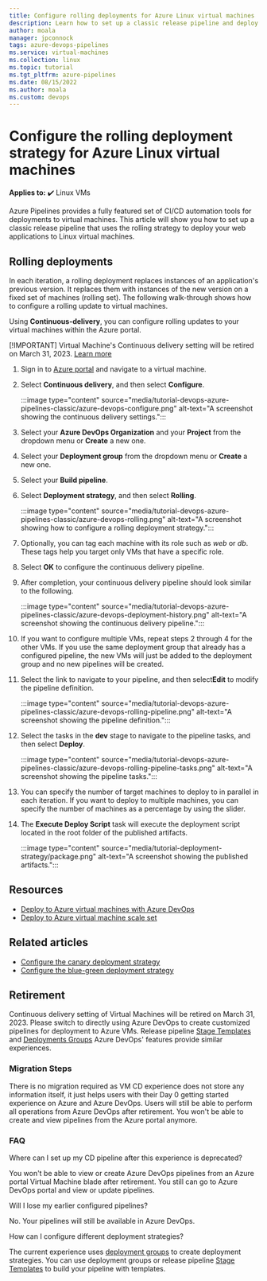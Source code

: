```yaml
---
title: Configure rolling deployments for Azure Linux virtual machines
description: Learn how to set up a classic release pipeline and deploy your application to Linux virtual machines using the rolling deployment strategy.
author: moala
manager: jpconnock
tags: azure-devops-pipelines
ms.service: virtual-machines
ms.collection: linux
ms.topic: tutorial
ms.tgt_pltfrm: azure-pipelines
ms.date: 08/15/2022
ms.author: moala
ms.custom: devops
---
```


# Configure the rolling deployment strategy for Azure Linux virtual machines

**Applies to:** :heavy_check_mark: Linux VMs

Azure Pipelines provides a fully featured set of CI/CD automation tools for deployments to virtual machines. This article will show you how to set up a classic release pipeline that uses the rolling strategy to deploy your web applications to Linux virtual machines.

## Rolling deployments

In each iteration, a rolling deployment replaces instances of an application's previous version. It replaces them with instances of the new version on a fixed set of machines (rolling set). The following walk-through shows how to configure a rolling update to virtual machines.

Using **Continuous-delivery**, you can configure rolling updates to your virtual machines within the Azure portal.

[!IMPORTANT] Virtual Machine's Continuous delivery setting will be retired on March 31, 2023. [Learn more](?source=recommendations#retirement)


1. Sign in to [Azure portal](https://portal.azure.com/) and navigate to a virtual machine.

1. Select **Continuous delivery**, and then select **Configure**.

   :::image type="content" source="media/tutorial-devops-azure-pipelines-classic/azure-devops-configure.png" alt-text="A screenshot showing the continuous delivery settings.":::

1. Select your **Azure DevOps Organization** and your **Project** from the dropdown menu or **Create** a new one.

1. Select your **Deployment group** from the dropdown menu or **Create** a new one.

1. Select your **Build pipeline**.

1. Select **Deployment strategy**, and then select **Rolling**.

    :::image type="content" source="media/tutorial-devops-azure-pipelines-classic/azure-devops-rolling.png" alt-text="A screenshot showing how to configure a rolling deployment strategy.":::

1. Optionally, you can tag each machine with its role such as *web* or *db*. These tags help you target only VMs that have a specific role.

1. Select **OK** to configure the continuous delivery pipeline.

1. After completion, your continuous delivery pipeline should look similar to the following.  

    :::image type="content" source="media/tutorial-devops-azure-pipelines-classic/azure-devops-deployment-history.png" alt-text="A screenshot showing the continuous delivery pipeline.":::

1. If you want to configure multiple VMs, repeat steps 2 through 4 for the other VMs. If you use the same deployment group that already has a configured pipeline, the new VMs will just be added to the deployment group and no new pipelines will be created.

1. Select the link to navigate to your pipeline, and then select**Edit** to modify the pipeline definition.

    :::image type="content" source="media/tutorial-devops-azure-pipelines-classic/azure-devops-rolling-pipeline.png" alt-text="A screenshot showing the pipeline definition.":::

1. Select the tasks in the **dev** stage to navigate to the pipeline tasks, and then select **Deploy**.

    :::image type="content" source="media/tutorial-devops-azure-pipelines-classic/azure-devops-rolling-pipeline-tasks.png" alt-text="A screenshot showing the pipeline tasks.":::

1. You can specify the number of target machines to deploy to in parallel in each iteration. If you want to deploy to multiple machines, you can specify the number of machines as a percentage by using the slider.

1. The **Execute Deploy Script** task will execute the deployment script located in the root folder of the published artifacts.

    :::image type="content" source="media/tutorial-deployment-strategy/package.png" alt-text="A screenshot showing the published artifacts.":::

## Resources

- [Deploy to Azure virtual machines with Azure DevOps](../../devops-project/azure-devops-project-vms.md)
- [Deploy to Azure virtual machine scale set](/azure/devops/pipelines/apps/cd/azure/deploy-azure-scaleset)

## Related articles

- [Configure the canary deployment strategy](./tutorial-azure-devops-canary-strategy.md)
- [Configure the blue-green deployment strategy](./tutorial-azure-devops-blue-green-strategy.md)

## Retirement

Continuous delivery setting of Virtual Machines will be retired on March 31, 2023. Please switch to directly using Azure DevOps to create customized pipelines for deployment to Azure VMs. Release pipeline [Stage Templates](/azure/devops/pipelines/release/env-templates) and [Deployments Groups](/azure/devops/pipelines/process/deployment-group-phases) Azure DevOps' features provide similar experiences.

### Migration Steps

There is no migration required as VM CD experience does not store any information itself, it just helps users with their Day 0 getting started experience on Azure and Azure DevOps. Users will still be able to perform all operations from Azure DevOps after retirement. You won't be able to create and view pipelines from the Azure portal anymore. 

### FAQ

Where can I set up my CD pipeline after this experience is deprecated?  

You won't be able to view or create Azure DevOps pipelines from an Azure portal Virtual Machine blade after retirement. You still can go to Azure DevOps portal and view or update pipelines. 

Will I lose my earlier configured pipelines? 

No.  Your pipelines will still be available in Azure DevOps. 

 
How can I configure different deployment strategies? 

The current experience uses [deployment groups](/azure/devops/pipelines/process/deployment-group-phases) to create deployment strategies. You can use deployment groups or release pipeline [Stage Templates](/azure/devops/pipelines/release/env-templates) to build your pipeline with templates.
